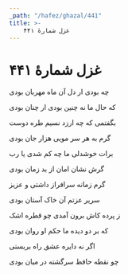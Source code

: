```yaml
---
_path: "/hafez/ghazal/441"
title: >-
    غزل شمارهٔ ۴۴۱
---
```

# غزل شمارهٔ ۴۴۱

<div class="b" id="bn1"><div class="m1"><p>چه بودی ار دل آن ماه مهربان بودی</p></div>
<div class="m2"><p>که حال ما نه چنین بودی ار چنان بودی</p></div></div>
<div class="b" id="bn2"><div class="m1"><p>بگفتمی که چه ارزد نسیم طره دوست</p></div>
<div class="m2"><p>گرم به هر سر مویی هزار جان بودی</p></div></div>
<div class="b" id="bn3"><div class="m1"><p>برات خوشدلی ما چه کم شدی یا رب</p></div>
<div class="m2"><p>گرش نشان امان از بد زمان بودی</p></div></div>
<div class="b" id="bn4"><div class="m1"><p>گرم زمانه سرافراز داشتی و عزیز</p></div>
<div class="m2"><p>سریر عزتم آن خاک آستان بودی</p></div></div>
<div class="b" id="bn5"><div class="m1"><p>ز پرده کاش برون آمدی چو قطره اشک</p></div>
<div class="m2"><p>که بر دو دیده ما حکم او روان بودی</p></div></div>
<div class="b" id="bn6"><div class="m1"><p>اگر نه دایره عشق راه بربستی</p></div>
<div class="m2"><p>چو نقطه حافظ سرگشته در میان بودی</p></div></div>
